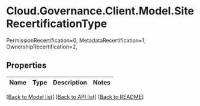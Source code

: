 # Cloud.Governance.Client.Model.SiteRecertificationType
PermissionRecertification=0, MetadataRecertification=1, OwnershipRecertification=2, </br>
## Properties

Name | Type | Description | Notes
------------ | ------------- | ------------- | -------------

[[Back to Model list]](../README.md#documentation-for-models) [[Back to API list]](../README.md#documentation-for-api-endpoints) [[Back to README]](../README.md)

